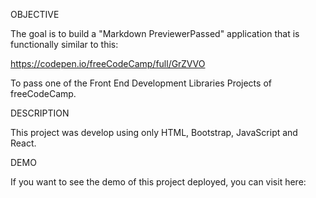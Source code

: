 OBJECTIVE

The goal is to build a "Markdown PreviewerPassed" application that is functionally similar to this:

https://codepen.io/freeCodeCamp/full/GrZVVO

To pass one of the Front End Development Libraries Projects of freeCodeCamp.

DESCRIPTION

This project was develop using only HTML, Bootstrap, JavaScript and React.

DEMO

If you want to see the demo of this project deployed, you can visit here:

